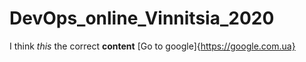 # DevOps_online_Vinnitsia_2020
I think *this* the correct **content** [Go to google]{https://google.com.ua}
